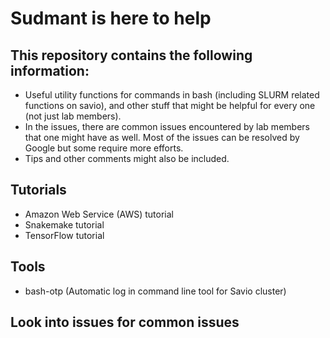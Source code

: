 # Sudmant is here to help

## This repository contains the following information:

- Useful utility functions for commands in bash (including SLURM related functions on savio), and other stuff that might be helpful for every one (not just lab members).
- In the issues, there are common issues encountered by lab members that one might have as well.  Most of the issues can be resolved by Google but some require more efforts.
- Tips and other comments might also be included.

## Tutorials

- Amazon Web Service (AWS) tutorial
- Snakemake tutorial
- TensorFlow tutorial

## Tools

- bash-otp (Automatic log in command line tool for Savio cluster)

## Look into issues for common issues
